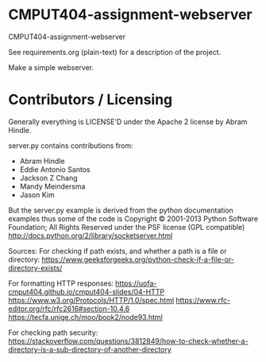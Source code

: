 CMPUT404-assignment-webserver
=============================

CMPUT404-assignment-webserver

See requirements.org (plain-text) for a description of the project.

Make a simple webserver.

Contributors / Licensing
========================

Generally everything is LICENSE'D under the Apache 2 license by Abram Hindle.

server.py contains contributions from:

* Abram Hindle
* Eddie Antonio Santos
* Jackson Z Chang
* Mandy Meindersma 
* Jason Kim

But the server.py example is derived from the python documentation
examples thus some of the code is Copyright © 2001-2013 Python
Software Foundation; All Rights Reserved under the PSF license (GPL
compatible) http://docs.python.org/2/library/socketserver.html

Sources:
For checking if path exists, and whether a path is a file or directory:
https://www.geeksforgeeks.org/python-check-if-a-file-or-directory-exists/

For formatting HTTP responses:
https://uofa-cmput404.github.io/cmput404-slides/04-HTTP
https://www.w3.org/Protocols/HTTP/1.0/spec.html
https://www.rfc-editor.org/rfc/rfc2616#section-10.4.6
https://tecfa.unige.ch/moo/book2/node93.html

For checking path security:
https://stackoverflow.com/questions/3812849/how-to-check-whether-a-directory-is-a-sub-directory-of-another-directory

